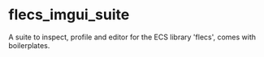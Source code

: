 # flecs_imgui_suite
A suite to inspect, profile and editor for the ECS library 'flecs', comes with boilerplates.
